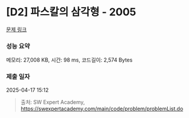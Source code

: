 # [D2] 파스칼의 삼각형 - 2005 

[문제 링크](https://swexpertacademy.com/main/code/problem/problemDetail.do?contestProbId=AV5P0-h6Ak4DFAUq) 

### 성능 요약

메모리: 27,008 KB, 시간: 98 ms, 코드길이: 2,574 Bytes

### 제출 일자

2025-04-17 15:12



> 출처: SW Expert Academy, https://swexpertacademy.com/main/code/problem/problemList.do